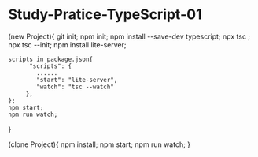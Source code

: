# Study-Pratice-TypeScript-01

(new Project){
    git init;
    npm init;
    npm install --save-dev typescript;
    npx tsc ;
    npx tsc --init;
    npm install lite-server;

    scripts in package.json{
          "scripts": {
            ......
            "start": "lite-server",
            "watch": "tsc --watch"
         },
    };
    npm start;
    npm run watch;
}

(clone Project){
    npm install;
    npm start;
    npm run watch;
}

